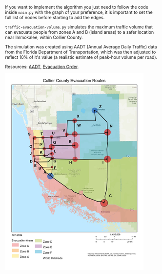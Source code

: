 If you want to implement the algorithm you just need to follow the code inside `main.py` with the graph of your preference, it is important to set the full list of nodes before starting to add the edges.

`traffic-evacuation-volume.py` simulates the maximum traffic volume that can evacuate people from zones A and B (island areas) to a safer location near Immokalee, within Collier County.

The simulation was created using AADT (Annual Average Daily Traffic) data from the Florida Department of Transportation, which was then adjusted to reflect 10% of it's value (a realistic estimate of peak-hour volume per road).

Resources: [AADT](https://tdaappsprod.dot.state.fl.us/fto/), [Evacuation Order](https://www.colliercountyfl.gov/Home/Components/News/News/48963/7686).

<img width="454" alt="example" src="./general-view.jpg">

